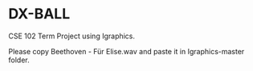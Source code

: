 # DX-BALL
CSE 102 Term Project using Igraphics.

Please copy Beethoven - Für Elise.wav and paste it in Igraphics-master folder.
